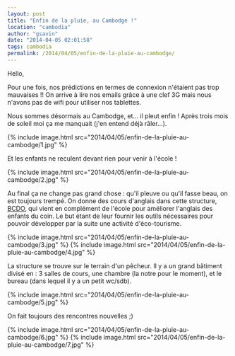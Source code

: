 ```yaml
---
layout: post
title: "Enfin de la pluie, au Cambodge !"
location: "cambodia"
author: "gsavin"
date: "2014-04-05 02:01:58"
tags: cambodia
permalink: /2014/04/05/enfin-de-la-pluie-au-cambodge/
---
```

Hello,

Pour une fois, nos prédictions en termes de connexion n'étaient pas trop mauvaises !! On arrive à lire nos emails grâce à une clef 3G mais nous n'avons pas de wifi pour utiliser nos tablettes.

Nous sommes désormais au Cambodge, et... il pleut enfin ! Après trois mois de soleil moi ça me manquait (j'en entend déjà râler...).

{% include image.html src="2014/04/05/enfin-de-la-pluie-au-cambodge/1.jpg" %}

Et les enfants ne reculent devant rien pour venir à l'école !

{% include image.html src="2014/04/05/enfin-de-la-pluie-au-cambodge/2.jpg" %}

Au final ça ne change pas grand chose : qu'il pleuve ou qu'il fasse beau, on est toujours trempé.
On donne des cours d'anglais dans cette structure, <a href="http://www.bcdo-cambodia.org/" title="BCDO">BCDO</a>, qui vient en complément de l'école pour améliorer l'anglais des enfants du coin. Le but étant de leur fournir les outils nécessaires pour pouvoir développer par la suite une activité d'éco-tourisme.

{% include image.html src="2014/04/05/enfin-de-la-pluie-au-cambodge/3.jpg" %}
{% include image.html src="2014/04/05/enfin-de-la-pluie-au-cambodge/4.jpg" %}

La structure se trouve sur le terrain d'un pêcheur. Il y a un grand bâtiment divisé en : 3 salles de cours, une chambre (la notre pour le moment), et le bureau (dans lequel il y a un petit wc/sdb).

{% include image.html src="2014/04/05/enfin-de-la-pluie-au-cambodge/5.jpg" %}

On fait toujours des rencontres nouvelles ;)

{% include image.html src="2014/04/05/enfin-de-la-pluie-au-cambodge/6.jpg" %}
{% include image.html src="2014/04/05/enfin-de-la-pluie-au-cambodge/7.jpg" %}


